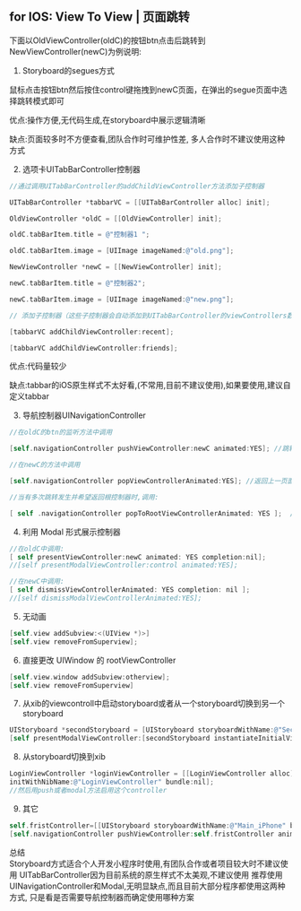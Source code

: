 ## for IOS: View To View | 页面跳转

下面以OldViewController(oldC)的按钮btn点击后跳转到NewViewController(newC)为例说明:

1. Storyboard的segues方式

鼠标点击按钮btn然后按住control键拖拽到newC页面，在弹出的segue页面中选择跳转模式即可

优点:操作方便,无代码生成,在storyboard中展示逻辑清晰

缺点:页面较多时不方便查看,团队合作时可维护性差, 多人合作时不建议使用这种方式

2. 选项卡UITabBarController控制器
```objectivec
//通过调用UITabBarController的addChildViewController方法添加子控制器

UITabBarController *tabbarVC = [[UITabBarController alloc] init];  

OldViewController *oldC = [[OldViewController] init];

oldC.tabBarItem.title = @"控制器1 ";

oldC.tabBarItem.image = [UIImage imageNamed:@"old.png"];

NewViewController *newC = [[NewViewController] init];

newC.tabBarItem.title = @"控制器2";

newC.tabBarItem.image = [UIImage imageNamed:@"new.png"];

// 添加子控制器（这些子控制器会自动添加到UITabBarController的viewControllers数组中）

[tabbarVC addChildViewController:recent];

[tabbarVC addChildViewController:friends];
```

优点:代码量较少

缺点:tabbar的iOS原生样式不太好看,(不常用,目前不建议使用),如果要使用,建议自定义tabbar

3. 导航控制器UINavigationController
```objectivec
//在oldC的btn的监听方法中调用

[self.navigationController pushViewController:newC animated:YES]; //跳转到下一页面

//在newC的方法中调用

[self.navigationController popViewControllerAnimated:YES]; //返回上一页面 

//当有多次跳转发生并希望返回根控制器时,调用:

[ self .navigationController popToRootViewControllerAnimated: YES ];  //返回根控制器,即最开始的页面
```

4. 利用 Modal 形式展示控制器
```objectivec
//在oldC中调用:
[ self presentViewController:newC animated: YES completion:nil];
//[self presentModalViewController:control animated:YES];

//在newC中调用:
[ self dismissViewControllerAnimated: YES completion: nil ];
//[self dismissModalViewControllerAnimated:YES];
```

5. 无动画
```objectivec
[self.view addSubview:<(UIView *)>]
[self.view removeFromSuperview]; 
```

6. 直接更改 UIWindow 的 rootViewController
```objectivec
[self.view.window addSubview:otherview];
[self.view removeFromSuperview]
```

7. 从xib的viewcontroll中启动storyboard或者从一个storyboard切换到另一个storyboard
```objectivec
UIStoryboard *secondStoryboard = [UIStoryboard storyboardWithName:@"SecondStoryboard" bundle:nil];    
[self presentModalViewController:[secondStoryboard instantiateInitialViewController] animated:YES];
```

8. 从storyboard切换到xib
```objectivec
LoginViewController *loginViewController = [[LoginViewController alloc] 
initWithNibName:@"LoginViewController" bundle:nil];
//然后用push或者modal方法启用这个controller
```

9. 其它
```objectivec
self.fristController=[[UIStoryboard storyboardWithName:@"Main_iPhone" bundle:nil] instantiateViewControllerWithIdentifier:@"FristController"];  
[self.navigationController pushViewController:self.fristController animated:YES];
```

总结  
Storyboard方式适合个人开发小程序时使用,有团队合作或者项目较大时不建议使用
UITabBarController因为目前系统的原生样式不太美观,不建议使用
推荐使用UINavigationController和Modal,无明显缺点,而且目前大部分程序都使用这两种方式,
只是看是否需要导航控制器而确定使用哪种方案
